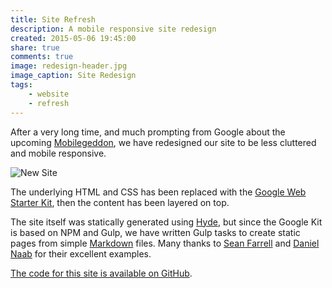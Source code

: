 ```yaml
---
title: Site Refresh
description: A mobile responsive site redesign
created: 2015-05-06 19:45:00
share: true
comments: true
image: redesign-header.jpg
image_caption: Site Redesign
tags:
    - website
    - refresh
---
```


After a very long time, and much prompting from Google about the upcoming
[Mobilegeddon](http://searchengineland.com/library/google/google-mobile-friendly-update),
we have redesigned our site to be less cluttered and mobile responsive.

<!--more-->

![New Site](/images/posts/redesign-header.jpg)

The underlying HTML and CSS has been replaced with the 
[Google Web Starter Kit](https://developers.google.com/web/starter-kit/),
then the content has been layered on top.

The site itself was statically generated using [Hyde](http://hyde.github.io/),
but since the Google Kit is based on NPM and Gulp, we have written Gulp tasks to
create static pages from simple [Markdown](http://en.wikipedia.org/wiki/Markdown) files.
Many thanks to [Sean Farrell](https://github.com/rioki/www.rioki.org) 
and [Daniel Naab](https://github.com/danielnaab/wunderdog/) for their excellent examples.

[The code for this site is available on GitHub](https://github.com/jtmitchell/maungawhau.net.nz).